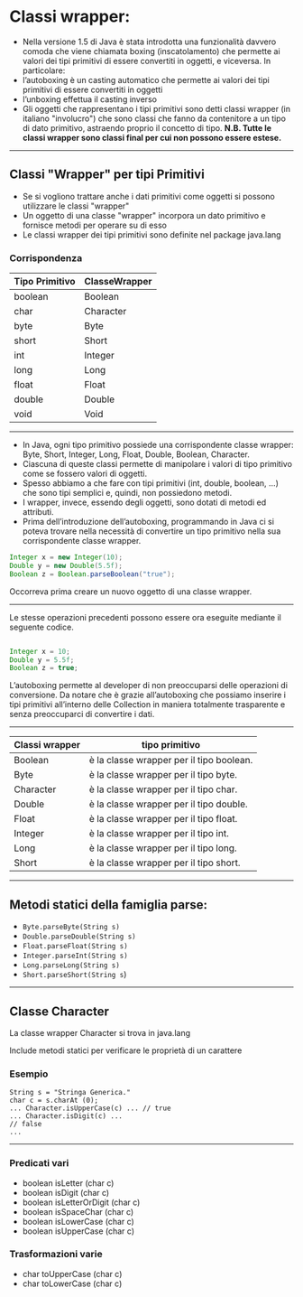 # Classi wrapper:


* Nella versione 1.5 di Java è stata introdotta una funzionalità davvero comoda che viene chiamata boxing (inscatolamento) che permette ai valori dei tipi primitivi di essere convertiti in oggetti, e viceversa. In particolare:
* l’autoboxing è un casting automatico che permette ai valori dei tipi primitivi di essere convertiti in oggetti
* l’unboxing effettua il casting inverso
* Gli oggetti che rappresentano i tipi primitivi sono detti classi wrapper (in italiano "involucro") che sono classi che fanno da contenitore a un tipo di dato primitivo, astraendo proprio il concetto di tipo. 
__N.B. Tutte le classi wrapper sono classi final per cui non possono essere estese.__

---

## Classi "Wrapper" per tipi Primitivi

* Se si vogliono trattare anche i dati primitivi come oggetti si possono utilizzare le classi "wrapper"
* Un oggetto di una classe "wrapper" incorpora un dato primitivo e fornisce metodi per operare su di esso
* Le classi wrapper dei tipi primitivi sono definite nel package java.lang

### Corrispondenza

| Tipo Primitivo | ClasseWrapper |
| -------------- | ------------- |
| boolean        | Boolean       |
| char           | Character     |
| byte           | Byte          |
| short          | Short         |
| int            | Integer       |
| long           | Long          |
| float          | Float         |
| double         | Double        |
| void           | Void          |

---


* In Java, ogni tipo primitivo possiede una corrispondente classe wrapper: Byte, Short, Integer, Long, Float, Double, Boolean, Character. 
* Ciascuna di queste classi permette di manipolare i valori di tipo primitivo come se fossero valori di oggetti. 
* Spesso abbiamo a che fare con tipi primitivi (int, double, boolean, …) che sono tipi semplici e, quindi, non possiedono metodi. 
* I wrapper, invece, essendo degli oggetti, sono dotati di metodi ed attributi.
* Prima dell’introduzione dell’autoboxing, programmando in Java ci si poteva trovare nella necessità di convertire un tipo primitivo nella sua corrispondente classe wrapper.

```java
Integer x = new Integer(10);
Double y = new Double(5.5f);
Boolean z = Boolean.parseBoolean("true");
````

Occorreva prima creare un nuovo oggetto di una classe wrapper.

---


Le stesse operazioni precedenti possono essere ora eseguite mediante il seguente codice.

```java

Integer x = 10;
Double y = 5.5f;
Boolean z = true;
```
L’autoboxing permette al developer di non preoccuparsi delle operazioni di conversione.
Da notare che è grazie all’autoboxing che possiamo inserire i tipi primitivi all’interno delle Collection in maniera totalmente trasparente e senza preoccuparci di convertire i dati.


---

Classi wrapper|tipo primitivo
---|---
Boolean | è la classe wrapper per il tipo boolean.
Byte | è la classe wrapper per il tipo byte.
Character | è la classe wrapper per il tipo char.
Double | è la classe wrapper per il tipo double.
Float | è la classe wrapper per il tipo float.
Integer | è la classe wrapper per il tipo int.
Long | è la classe wrapper per il tipo long.
Short | è la classe wrapper per il tipo short.


---

## Metodi statici della famiglia parse:

* `Byte.parseByte(String s)`
* `Double.parseDouble(String s)`
* `Float.parseFloat(String s)`
* `Integer.parseInt(String s)`
* `Long.parseLong(String s)`
* `Short.parseShort(String s`)

---


## Classe Character

La classe wrapper Character si trova in java.lang

Include metodi statici per verificare le proprietà di un carattere

### Esempio
```
String s = "Stringa Generica."
char c = s.charAt (0);
... Character.isUpperCase(c) ... // true
... Character.isDigit(c) ...
// false
...
```
---


### Predicati vari

* boolean isLetter (char c)
* boolean isDigit (char c)
* boolean isLetterOrDigit (char c)
* boolean isSpaceChar (char c)
* boolean isLowerCase (char c)
* boolean isUpperCase (char c)

### Trasformazioni varie

* char toUpperCase (char c)
* char toLowerCase (char c)